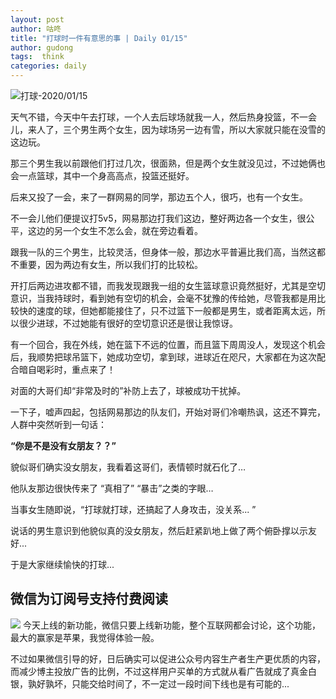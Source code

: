 ```yaml
---
layout: post
author: 咕咚
title: "打球时一件有意思的事 | Daily 01/15"
author: gudong
tags:  think
categories: daily
---
```



![打球-2020/01/15](https://cdn.jsdelivr.net/gh/maoruibin/assets/pic/2020/wx_camera_1579064278183.jpg)

天气不错，今天中午去打球，一个人去后球场就我一人，然后热身投篮，不一会儿，来人了，三个男生两个女生，因为球场另一边有雪，所以大家就只能在没雪的这边玩。

那三个男生我以前跟他们打过几次，很面熟，但是两个女生就没见过，不过她俩也会一点篮球，其中一个身高高点，投篮还挺好。

后来又投了一会，来了一群网易的同学，那边五个人，很巧，也有一个女生。

不一会儿他们便提议打5v5，网易那边打我们这边，整好两边各一个女生，很公平，这边的另一个女生不怎么会，就在旁边看着。

跟我一队的三个男生，比较灵活，但身体一般，那边水平普遍比我们高，当然这都不重要，因为两边有女生，所以我们打的比较松。

开打后两边进攻都不错，而我发现跟我一组的女生篮球意识竟然挺好，尤其是空切意识，当我持球时，看到她有空切的机会，会毫不犹豫的传给她，尽管我都是用比较快的速度的球，但她都能接住了，只不过篮下一般都是男生，或者距离太远，所以很少进球，不过她能有很好的空切意识还是很让我惊讶。

有一个回合，我在外线，她在篮下不远的位置，而且篮下周周没人，发现这个机会后，我顺势把球吊篮下，她成功空切，拿到球，进球近在咫尺，大家都在为这次配合暗自喝彩时，重点来了！

对面的大哥们却“非常及时的”补防上去了，球被成功干扰掉。

一下子，嘘声四起，包括网易那边的队友们，开始对哥们冷嘲热讽，这还不算完，人群中突然听到一句话：

**“你是不是没有女朋友？？”**

貌似哥们确实没女朋友，我看着这哥们，表情顿时就石化了…

他队友那边很快传来了 “真相了” “暴击”之类的字眼…

当事女生随即说，“打球就打球，还搞起了人身攻击，没关系... ”

说话的男生意识到他貌似真的没女朋友，然后赶紧趴地上做了两个俯卧撑以示友好...

于是大家继续愉快的打球... 

## 微信为订阅号支持付费阅读
![](https://cdn.jsdelivr.net/gh/maoruibin/assets/pic/2020/d646ea8-6f3bacda-97-16fa992bde0.jpg)
今天上线的新功能，微信只要上线新功能，整个互联网都会讨论，这个功能，最大的赢家是苹果，我觉得体验一般。

不过如果微信引导的好，日后确实可以促进公众号内容生产者生产更优质的内容，而减少博主投放广告的比例，不过这样用户买单的方式就从看广告就成了真金白银，孰好孰坏，只能交给时间了，不一定过一段时间下线也是有可能的...
